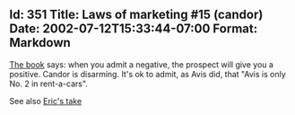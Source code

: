 Id: 351
Title: Laws of marketing #15 (candor)
Date: 2002-07-12T15:33:44-07:00
Format: Markdown
--------------
[The book](http://www.amazon.com/exec/obidos/ASIN/0887306667) says: when
you admit a negative, the prospect will give you a positive. Candor is
disarming. It's ok to admit, as Avis did, that "Avis is only No. 2 in
rent-a-cars".

See also [Eric's take](http://www.ericsink.com/laws/Law_15.html)
